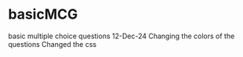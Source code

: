 # basicMCG
basic multiple choice questions
12-Dec-24
Changing the colors of the questions
Changed the css